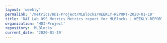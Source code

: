 ```yaml
---
layout: 'weekly'
permalink: '/metrics/HDI-Project/MLBlocks/WEEKLY-REPORT-2020-01-19'
title: 'DAI Lab OSS Metrics Metrics report for MLBlocks | WEEKLY-REPORT-2020-01-19'
organization: 'HDI-Project'
repository: 'MLBlocks'
current_date: '2020-01-19'
---
```

